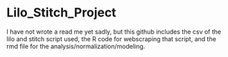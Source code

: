 # Lilo_Stitch_Project
I have not wrote a read me yet sadly, but this github includes the csv of the lilo and stitch script used, the R code for webscraping that script, and the rmd file for the analysis/normalization/modeling.
